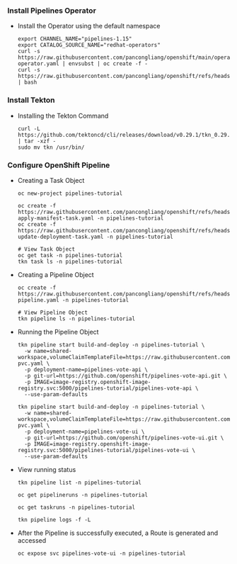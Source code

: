 ### Install Pipelines Operator

* Install the Operator using the default namespace
  ```
  export CHANNEL_NAME="pipelines-1.15"
  export CATALOG_SOURCE_NAME="redhat-operators"
  curl -s https://raw.githubusercontent.com/pancongliang/openshift/main/operator/pipeline/01-operator.yaml | envsubst | oc create -f -
  curl -s https://raw.githubusercontent.com/pancongliang/openshift/refs/heads/main/operator/approve_ip.sh | bash
  ```
  
### Install Tekton
* Installing the Tekton Command
  ```
  curl -L https://github.com/tektoncd/cli/releases/download/v0.29.1/tkn_0.29.1_Linux_x86_64.tar.gz | tar -xzf -
  sudo mv tkn /usr/bin/
  ```
  
### Configure OpenShift Pipeline

* Creating a Task Object
  ```
  oc new-project pipelines-tutorial

  oc create -f https://raw.githubusercontent.com/pancongliang/openshift/refs/heads/main/operator/pipeline/02-apply-manifest-task.yaml -n pipelines-tutorial
  oc create -f https://raw.githubusercontent.com/pancongliang/openshift/refs/heads/main/operator/pipeline/03-update-deployment-task.yaml -n pipelines-tutorial

  # View Task Object
  oc get task -n pipelines-tutorial
  tkn task ls -n pipelines-tutorial
  ```

* Creating a Pipeline Object
  ```
  oc create -f https://raw.githubusercontent.com/pancongliang/openshift/refs/heads/main/operator/pipeline/04-pipeline.yaml -n pipelines-tutorial

  # View Pipeline Object
  tkn pipeline ls -n pipelines-tutorial
  ```

* Running the Pipeline Object
  ```
  tkn pipeline start build-and-deploy -n pipelines-tutorial \
    -w name=shared-workspace,volumeClaimTemplateFile=https://raw.githubusercontent.com/pancongliang/openshift/refs/heads/main/operator/pipeline/05-pvc.yaml \
    -p deployment-name=pipelines-vote-api \
    -p git-url=https://github.com/openshift/pipelines-vote-api.git \
    -p IMAGE=image-registry.openshift-image-registry.svc:5000/pipelines-tutorial/pipelines-vote-api \
    --use-param-defaults
  
  tkn pipeline start build-and-deploy -n pipelines-tutorial \
    -w name=shared-workspace,volumeClaimTemplateFile=https://raw.githubusercontent.com/pancongliang/openshift/refs/heads/main/operator/pipeline/05-pvc.yaml \
    -p deployment-name=pipelines-vote-ui \
    -p git-url=https://github.com/openshift/pipelines-vote-ui.git \
    -p IMAGE=image-registry.openshift-image-registry.svc:5000/pipelines-tutorial/pipelines-vote-ui \
    --use-param-defaults
  ```

* View  running status
  ```  
  tkn pipeline list -n pipelines-tutorial

  oc get pipelineruns -n pipelines-tutorial

  oc get taskruns -n pipelines-tutorial

  tkn pipeline logs -f -L
  ```

* After the Pipeline is successfully executed, a Route is generated and accessed
  ```
  oc expose svc pipelines-vote-ui -n pipelines-tutorial
  ```
